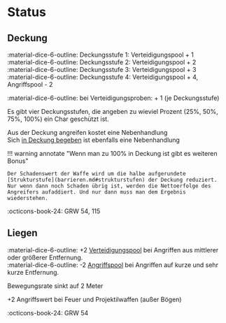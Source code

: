 # Status

## Deckung

:material-dice-6-outline: Deckungsstufe 1: Verteidigungspool + 1  
:material-dice-6-outline: Deckungsstufe 2: Verteidigungspool + 2  
:material-dice-6-outline: Deckungsstufe 3: Verteidigungspool + 3  
:material-dice-6-outline: Deckungsstufe 4: Verteidigungspool + 4, Angriffspool - 2

:material-dice-6-outline: bei Verteidigungsproben: + 1 (je Deckungsstufe)

Es gibt vier Deckungsstufen, die angeben zu wieviel Prozent (25%, 50%, 75%, 100%) ein Char geschützt ist.

Aus der Deckung angreifen kostet eine Nebenhandlung  
Sich [in Deckung begeben](handlungen.md#in-deckung-gehen-i) ist ebenfalls eine Nebenhandlung 

!!! warning annotate "Wenn man zu 100% in Deckung ist gibt es weiteren Bonus"

    Der Schadenswert der Waffe wird um die halbe aufgerundete [Strukturstufe](barrieren.md#strukturstufen) der Deckung reduziert.  
    Nur wenn dann noch Schaden übrig ist, werden die Nettoerfolge des Angreifers aufaddiert. Und nur dann muss man dem Ergebnis wiederstehen.

:octicons-book-24: GRW 54, 115

## Liegen

:material-dice-6-outline: +2 [Verteidigungspool](kampf.md#wurfeln) bei Angriffen aus mittlerer oder größerer Entfernung.  
:material-dice-6-outline: -2 [Angriffspool](kampf.md#wurfeln) bei Angriffen auf kurze und sehr kurze Entfernung.

Bewegungsrate sinkt auf 2 Meter

+2 Angriffswert bei Feuer und Projektilwaffen (außer Bögen)

:octicons-book-24: GRW 54